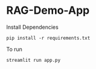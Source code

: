 # RAG-Demo-App
Install Dependencies
```
pip install -r requirements.txt
```
To run 
```
streamlit run app.py
```

